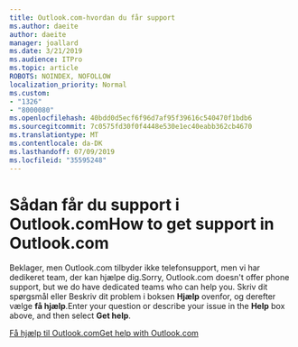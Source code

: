 ```yaml
---
title: Outlook.com-hvordan du får support
ms.author: daeite
author: daeite
manager: joallard
ms.date: 3/21/2019
ms.audience: ITPro
ms.topic: article
ROBOTS: NOINDEX, NOFOLLOW
localization_priority: Normal
ms.custom:
- "1326"
- "8000080"
ms.openlocfilehash: 40bdd0d5ecf6f96d7af95f39616c540470f1bdb6
ms.sourcegitcommit: 7c0575fd30f0f4448e530e1ec40eabb362cb4670
ms.translationtype: MT
ms.contentlocale: da-DK
ms.lasthandoff: 07/09/2019
ms.locfileid: "35595248"
---
```

# <a name="how-to-get-support-in-outlookcom"></a><span data-ttu-id="ff1b7-102">Sådan får du support i Outlook.com</span><span class="sxs-lookup"><span data-stu-id="ff1b7-102">How to get support in Outlook.com</span></span>

<span data-ttu-id="ff1b7-103">Beklager, men Outlook.com tilbyder ikke telefonsupport, men vi har dedikeret team, der kan hjælpe dig.</span><span class="sxs-lookup"><span data-stu-id="ff1b7-103">Sorry, Outlook.com doesn't offer phone support, but we do have dedicated teams who can help you.</span></span>
<span data-ttu-id="ff1b7-104">Skriv dit spørgsmål eller Beskriv dit problem i boksen **Hjælp** ovenfor, og derefter vælge **få hjælp**.</span><span class="sxs-lookup"><span data-stu-id="ff1b7-104">Enter your question or describe your issue in the **Help** box above, and then select **Get help**.</span></span>

[<span data-ttu-id="ff1b7-105">Få hjælp til Outlook.com</span><span class="sxs-lookup"><span data-stu-id="ff1b7-105">Get help with Outlook.com</span></span>](https://support.office.com/article/40676ad0-c831-45ac-a023-5be633be798d?wt.mc_id=Office_Outlook_com_Alchemy)
